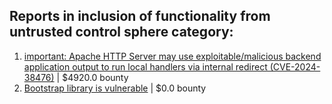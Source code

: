 ## Reports in inclusion of functionality from untrusted control sphere category:
1. [important: Apache HTTP Server may use exploitable/malicious backend application output to run local handlers via internal redirect (CVE-2024-38476)](https://hackerone.com/reports/2585376) | $4920.0 bounty
2. [Bootstrap library is vulnerable](https://hackerone.com/reports/1198203) | $0.0 bounty